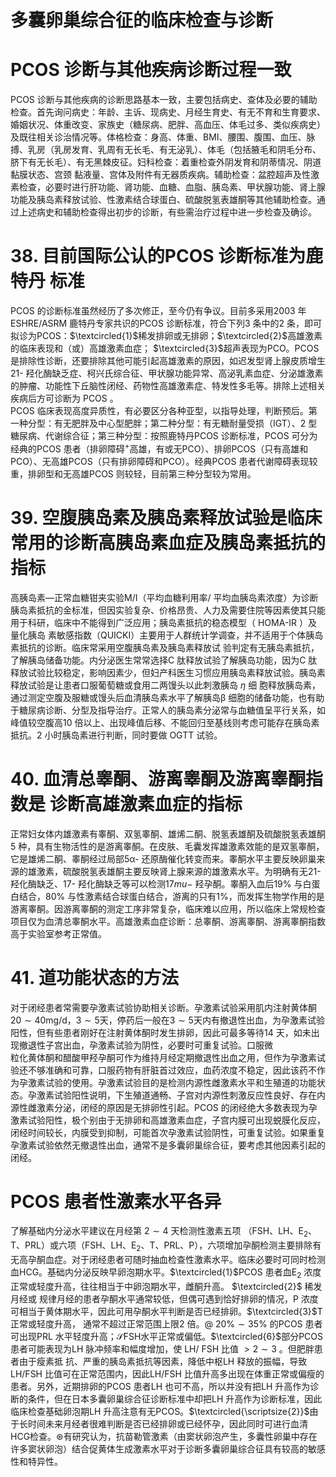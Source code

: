 # 多囊卵巢综合征的临床检查与诊断  
#  PCOS 诊断与其他疾病诊断过程一致  
PCOS 诊断与其他疾病的诊断思路基本一致，主要包括病史、查体及必要的辅助检查。首先询问病史：年龄、主诉、现病史、月经生育史、有无不育和生育要求、婚姻状况、体重改变、家族史（糖尿病、肥胖、高血压、体毛过多、类似疾病史）及既往相关诊治情况等。体格检查：身高、体重、BMI、腰围、腹围、血压、脉搏、乳房（乳房发育、乳周有无长毛、有无泌乳）、体毛（包括腋毛和阴毛分布、脐下有无长毛）、有无黑棘皮征。妇科检查：着重检查外阴发育和阴蒂情况、阴道黏膜状态、宫颈 黏液量、宫体及附件有无器质疾病。辅助检查：盆腔超声及性激 素检查，必要时进行肝功能、肾功能、血糖、血脂、胰岛素、甲状腺功能、肾上腺功能及胰岛素释放试验、性激素结合球蛋白、硫酸脱氢表雄酮等其他辅助检查。通过上述病史和辅助检查得出初步的诊断，有些需治疗过程中进一步检查及确诊。  
# 38. 目前国际公认的PCOS 诊断标准为鹿特丹 标准  
PCOS 的诊断标准虽然经历了多次修正，至今仍有争议。目前多采用2003 年ESHRE/ASRM 鹿特丹专家共识的PCOS 诊断标准，符合下列3 条中的2 条，即可拟诊为PCOS：$\textcircled{1}$稀发排卵或无排卵；$\textcircled{2}$高雄激素的临床表现和（或）高雄激素血症； $\textcircled{3}$超声表现为PCO。PCOS 是排除性诊断，还要排除其他可能引起高雄激素的原因，如迟发型肾上腺皮质增生21- 羟化酶缺乏症、柯兴氏综合征、甲状腺功能异常、高泌乳素血症、分泌雄激素的肿瘤、功能性下丘脑性闭经、药物性高雄激素症、特发性多毛等。排除上述相关疾病后方可诊断为 PCOS 。  
PCOS 临床表现高度异质性，有必要区分各种亚型，以指导处理，判断预后。第一种分型：有无肥胖及中心型肥胖；第二种分型：有无糖耐量受损（IGT）、2 型糖尿病、代谢综合征；第三种分型：按照鹿特丹PCOS 诊断标准，PCOS 可分为经典的PCOS 患者（排卵障碍$^+$高雄，有或无PCO）、排卵PCOS（只有高雄和PCO）、无高雄PCOS（只有排卵障碍和PCO）。经典PCOS 患者代谢障碍表现较重，排卵型和无高雄PCOS 则较轻，目前第三种分型较为常用。  
# 39. 空腹胰岛素及胰岛素释放试验是临床常用的诊断高胰岛素血症及胰岛素抵抗的指标  
高胰岛素—正常血糖钳夹实验M/I（平均血糖利用率/ 平均血胰岛素浓度）为诊断胰岛素抵抗的金标准，但因实验复杂、价格昂贵、人力及需要住院等因素使其只能用于科研，临床中不能得到广泛应用；胰岛素抵抗的稳态模型（ HOMA-IR ）及量化胰岛 素敏感指数（QUICKI）主要用于人群统计学调查，并不适用于个体胰岛素抵抗的诊断。临床常采用空腹胰岛素及胰岛素释放试 验判定有无胰岛素抵抗，了解胰岛储备功能。内分泌医生常常选择C 肽释放试验了解胰岛功能，因为C 肽释放试验比较稳定，影响因素少，但妇产科医生习惯应用胰岛素释放试验。胰岛素释放试验是让患者口服葡萄糖或食用二两馒头以此刺激胰岛 $\eta$  细 胞释放胰岛素，通过测定空腹及服糖或馒头后血清胰岛素水平了解胰岛β 细胞的储备功能，也有助于糖尿病诊断、分型及指导治疗。正常人的胰岛素分泌常与血糖值呈平行关系，如峰值较空腹高10 倍以上、出现峰值后移、不能回归至基线则考虑可能存在胰岛素抵抗。2 小时胰岛素进行判断，同时要做 OGTT  试验。  
# 40.  血清总睾酮、游离睾酮及游离睾酮指数是  诊断高雄激素血症的指标  
正常妇女体内雄激素有睾酮、双氢睾酮、雄烯二酮、脱氢表雄酮及硫酸脱氢表雄酮5 种，具有生物活性的是游离睾酮。在皮肤、毛囊发挥雄激素效能的是双氢睾酮，它是雄烯二酮、睾酮经过局部5α- 还原酶催化转变而来。睾酮水平主要反映卵巢来源的雄激素，硫酸脱氢表雄酮主要反映肾上腺来源的雄激素水平。为明确有无21- 羟化酶缺乏、17- 羟化酶缺乏等可以检测$17mu-$ 羟孕酮。睾酮入血后$19\%$ 与白蛋白结合，$80\%$ 与性激素结合球蛋白结合，游离的只有$1\%$，而发挥生物学作用的是游离睾酮。因游离睾酮的测定工序非常复杂，临床难以应用，所以临床上常规检查项目仅为血清总睾酮水平。高雄激素血症诊断：总睾酮、游离睾酮、游离睾酮指数高于实验室参考正常值。  
# 41.   道功能状态的方法  
对于闭经患者常需要孕激素试验协助相关诊断。孕激素试验采用肌内注射黄体酮$20\sim40\mathrm{mg/d}$，$3\sim5$天，停药后一般在$3\sim5$天内有撤退性出血，为孕激素试验阳性，但有些患者刚好在注射黄体酮时发生排卵，因此可最多等待14 天，如未出现撤退性子宫出血，孕激素试验为阴性，必要时可重复试验。口服微  
粒化黄体酮和醋酸甲羟孕酮可作为维持月经定期撤退性出血之用，但作为孕激素试验还不够准确和可靠，口服药物有肝脏首过效应，血药浓度不稳定，因此该药不作为孕激素试验的使用。孕激素试验目的是检测内源性雌激素水平和生殖道的功能状态。孕激素试验阳性说明，下生殖道通畅、子宫对内源性刺激反应性良好、存在内源性雌激素分泌，闭经的原因是无排卵性引起。PCOS 的闭经绝大多数表现为孕激素试验阳性，极个别由于无排卵和高雄激素血症，子宫内膜可出现蜕膜化反应，闭经时间较长，内膜受到抑制，可能首次孕激素试验阴性，可重复试验。如果重复孕激素试验依然无撤退性出血，通常不是多囊卵巢综合征，要考虑其他因素引起的闭经。  
# PCOS 患者性激素水平各异  
了解基础内分泌水平建议在月经第 $2\sim4$  天检测性激素五项 （FSH、LH、$\mathrm{E}_{2}$、T、PRL）或六项（FSH、LH、$\mathrm{E}_{2}$、T、PRL、P），六项增加孕酮检测主要排除有无高孕酮血症。对于闭经患者可随时抽血检查性激素水平。临床必要时可同时检测血HCG。基础内分泌反映早卵泡期水平。$\textcircled{1}$PCOS 患者血$\mathrm{E}_{2}$ 浓度正常或轻度升高，往往相当于中卵泡期水平，雌酮升高。 $\textcircled{2}$ 稀发月经或 规律月经的患者孕酮水平通常较低，但偶可遇到恰好排卵的情况，P 浓度可相当于黄体期水平，因此可用孕酮水平判断是否已经排卵。$\textcircled{3}$T 正常或轻度升高， 通常不超过正常范围上限2 倍。$@~20\%\sim35\%$ 的PCOS 患者可出现PRL 水平轻度升高；$\mathcal{S}$FSH水平正常或偏低。$\textcircled{6}$部分PCOS 患者可能表现为LH 脉冲频率和幅度增加，使 LH/ FSH  比值 $>2\sim3$ 。但肥胖患者由于瘦素抵 抗、严重的胰岛素抵抗等因素，降低中枢LH 释放的振幅，导致LH/FSH 比值可在正常范围内，因此LH/FSH 比值升高多出现在体重正常或偏瘦的患者。另外，近期排卵的PCOS 患者LH 也可不高，所以并没有把LH 升高作为诊断的条件，但在日本多囊卵巢综合征诊断标准中却把LH 升高作为诊断标准，因此临床检查基础卵泡期LH 升高注意有无PCOS。$\textcircled{\scriptsize{2}}$由于长时间未来月经者很难判断是否已经排卵或已经怀孕，因此同时可进行血清HCG检查。$\circledast$有研究认为，抗苗勒管激素（由窦状卵泡产生，多囊性卵巢中存在许多窦状卵泡）结合促黄体生成激素水平对于诊断多囊卵巢综合征具有较高的敏感性和特异性。  